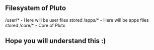 ## Filesystem of Pluto
/user/* - Here will be user files stored
/apps/* - Here will be apps files stored
/core/* - Core of Pluto

## Hope you will understand this :)
